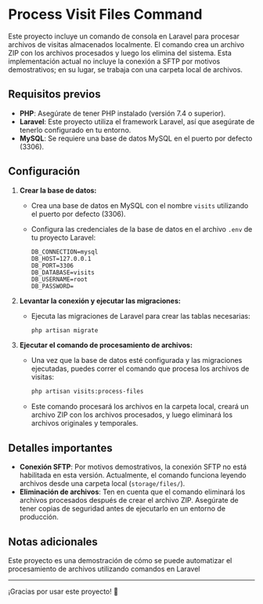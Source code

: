 # Process Visit Files Command

Este proyecto incluye un comando de consola en Laravel para procesar archivos de visitas almacenados localmente. El comando crea un archivo ZIP con los archivos procesados y luego los elimina del sistema. Esta implementación actual no incluye la conexión a SFTP por motivos demostrativos; en su lugar, se trabaja con una carpeta local de archivos.

## Requisitos previos

- **PHP**: Asegúrate de tener PHP instalado (versión 7.4 o superior).
- **Laravel**: Este proyecto utiliza el framework Laravel, así que asegúrate de tenerlo configurado en tu entorno.
- **MySQL**: Se requiere una base de datos MySQL en el puerto por defecto (3306).

## Configuración

1. **Crear la base de datos:**

    - Crea una base de datos en MySQL con el nombre `visits` utilizando el puerto por defecto (3306).
    - Configura las credenciales de la base de datos en el archivo `.env` de tu proyecto Laravel:

      ```env
      DB_CONNECTION=mysql
      DB_HOST=127.0.0.1
      DB_PORT=3306
      DB_DATABASE=visits
      DB_USERNAME=root
      DB_PASSWORD=
      ```

2. **Levantar la conexión y ejecutar las migraciones:**

    - Ejecuta las migraciones de Laravel para crear las tablas necesarias:

      ```bash
      php artisan migrate
      ```

3. **Ejecutar el comando de procesamiento de archivos:**

    - Una vez que la base de datos esté configurada y las migraciones ejecutadas, puedes correr el comando que procesa los archivos de visitas:

      ```bash
      php artisan visits:process-files
      ```

    - Este comando procesará los archivos en la carpeta local, creará un archivo ZIP con los archivos procesados, y luego eliminará los archivos originales y temporales.

## Detalles importantes

- **Conexión SFTP**: Por motivos demostrativos, la conexión SFTP no está habilitada en esta versión. Actualmente, el comando funciona leyendo archivos desde una carpeta local (`storage/files/`).
- **Eliminación de archivos**: Ten en cuenta que el comando eliminará los archivos procesados después de crear el archivo ZIP. Asegúrate de tener copias de seguridad antes de ejecutarlo en un entorno de producción.

## Notas adicionales

Este proyecto es una demostración de cómo se puede automatizar el procesamiento de archivos utilizando comandos en Laravel

---

¡Gracias por usar este proyecto! 🎉
